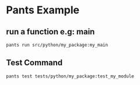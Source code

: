# Pants Example

## run a function e.g: main 

`pants run src/python/my_package:my_main`

## Test Command

`pants test tests/python/my_package:test_my_module`
